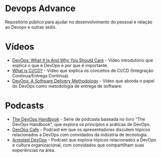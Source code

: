 # Devops Advance
Repositório público para ajudar no desenvolvimento do pessoal e relação ao Devops e outras skills.

# Vídeos

- [DevOps: What It Is And Why You Should Care](https://www.youtube.com/watch?v=_I94-tJlovg) - Vídeo introdutório que explica o que é DevOps e por que é importante.
- [What is CI/CD?](https://www.youtube.com/watch?v=xSv_m3KhUO8) - Vídeo que explica os conceitos de CI/CD (Integração Contínua/Entrega Contínua).
- [DevOps: A Software Delivery Methodology](https://www.youtube.com/watch?v=XUVQF0MgRf8) - Vídeo que aborda o papel do DevOps como metodologia de entrega de software.

# Podcasts

- [The DevOps Handbook](https://www.youtube.com/playlist?list=PL5A0PxpywJNaZxnHL43ZIIMoanlMGJLVB) - Série de podcasts baseada no livro "The DevOps Handbook", que explora os princípios e práticas de DevOps.
- [DevOps Cafe](https://devopscafe.org/) - Podcast em que os apresentadores discutem tópicos relacionados a DevOps com convidados da indústria de tecnologia.
- [Arrested DevOps](https://www.arresteddevops.com/) - Podcast que explora tópicos relacionados a DevOps e cultura organizacional, com convidados que compartilham suas experiências na área.
